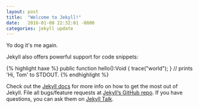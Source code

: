 ```yaml
---
layout: post
title:  "Welcome to Jekyll!"
date:   2016-01-08 22:32:01 -0800
categories: jekyll update
---
```

Yo dog it's me again.

Jekyll also offers powerful support for code snippets:

{% highlight haxe %}
public function hello():Void
{
	trace("world");
}
// prints 'Hi, Tom' to STDOUT.
{% endhighlight %}

Check out the [Jekyll docs][jekyll-docs] for more info on how to get the most out of Jekyll. File all bugs/feature requests at [Jekyll’s GitHub repo][jekyll-gh]. If you have questions, you can ask them on [Jekyll Talk][jekyll-talk].

[jekyll-docs]: http://jekyllrb.com/docs/home
[jekyll-gh]:   https://github.com/jekyll/jekyll
[jekyll-talk]: https://talk.jekyllrb.com/
